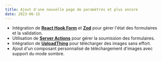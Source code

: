 ```yaml
---
title: Ajout d'une nouvelle page de paramètres et plus encore
date: 2023-06-15
---
```


- Intégration de **[React Hook Form](https://react-hook-form.com/)** et **[Zod](https://zod.dev/)** pour gérer l'état des formulaires et la validation.
- Utilisation de **[Server Actions](https://nextjs.org/docs/app/building-your-application/data-fetching/server-actions)** pour gérer la soumission des formulaires.
- Intégration de **[UploadThing](https://uploadthing.com/)** pour télécharger des images sans effort.
- Ajout d'un composant personnalisé de téléchargement d'images avec support du mode sombre.

